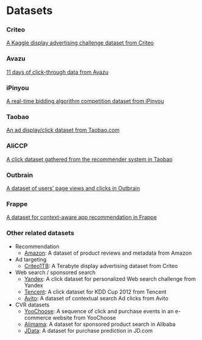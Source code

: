 # Datasets


### Criteo
[A Kaggle display advertising challenge dataset from Criteo](https://www.kaggle.com/c/criteo-display-ad-challenge/data) 

### Avazu
[11 days of click-through data from Avazu](https://www.kaggle.com/c/avazu-ctr-prediction/data) 

### iPinyou
 [A real-time bidding algorithm competition dataset from iPinyou](http://contest.ipinyou.com/) 

### Taobao
[An ad display/click dataset from Taobao.com](https://tianchi.aliyun.com/datalab/dataSet.html?spm=5176.100073.0.0.14b66fc1ZofS5A&dataId=56)

### AliCCP

[A click dataset gathered from the recommender system in Taobao](https://tianchi.aliyun.com/datalab/dataSet.html?dataId=408) 

### Outbrain
[A dataset of users' page views and clicks in Outbrain](https://www.kaggle.com/c/outbrain-click-prediction/data) 

### Frappe
[A dataset for context-aware app recommendation in Frappe](https://arxiv.org/abs/1505.03014) 

### Other related datasets

+ Recommendation
    + [Amazon](http://jmcauley.ucsd.edu/data/amazon/): A dataset of product reviews and metadata from Amazon
+ Ad targeting
    + [Criteo1TB](http://labs.criteo.com/2013/12/download-terabyte-click-logs-2/): A Terabyte display advertising dataset from Criteo
+ Web search / sponsored search
    + [Yandex](https://www.kaggle.com/c/yandex-personalized-web-search-challenge): A click dataset for personalized Web search challenge from Yandex
    + [Tencent](https://www.kaggle.com/c/kddcup2012-track2): A click dataset for KDD Cup 2012 from Tencent
    + [Avito](https://www.kaggle.com/c/avito-context-ad-clicks/data): A dataset of contextual search Ad clicks from Avito
+ CVR datasets
    + [YooChoose](https://2015.recsyschallenge.com/index.html): A sequence of click and purchase events in an e-commerce website from YooChoose
    + [Alimama](https://tianchi.aliyun.com/competition/introduction.htm?spm=5176.100069.5678.1.560d7a7eSjZLxq&raceId=231647): A dataset for sponsored product search in Alibaba
    + [JData](https://jdata.jd.com/html/detail.html?id=1): A dataset for purchase prediction in JD.com









